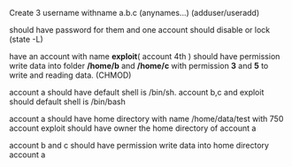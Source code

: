 Create 3 username withname a.b.c (anynames...) (adduser/useradd)

should have password for them and one account should disable or lock (state -L)

have an account with name **exploit**( account 4th ) should have permission write data into folder **/home/b** and **/home/c** with permission **3** and **5** to write and reading data. (CHMOD)

account a should have default shell is /bin/sh.
account b,c and exploit should default shell is /bin/bash

account a should have home directory with name /home/data/test with 750
account exploit should have owner the home directory of account a

account b and c should have permission write data into home directory account a